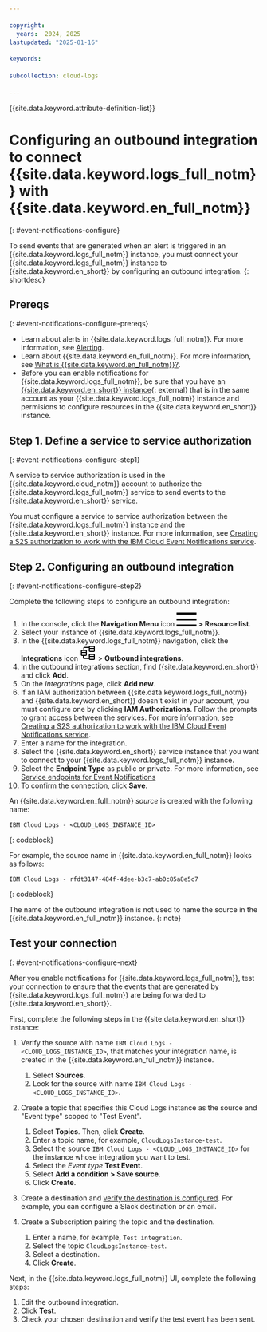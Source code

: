 ```yaml
---

copyright:
  years:  2024, 2025
lastupdated: "2025-01-16"

keywords:

subcollection: cloud-logs

---
```


{{site.data.keyword.attribute-definition-list}}

# Configuring an outbound integration to connect {{site.data.keyword.logs_full_notm}} with {{site.data.keyword.en_full_notm}}
{: #event-notifications-configure}

To send events that are generated when an alert is triggered in an {{site.data.keyword.logs_full_notm}} instance, you must connect your {{site.data.keyword.logs_full_notm}} instance to {{site.data.keyword.en_short}} by configuring an outbound integration.
{: shortdesc}

## Prereqs
{: #event-notifications-configure-prereqs}

- Learn about alerts in {{site.data.keyword.logs_full_notm}}. For more information, see [Alerting](/docs/cloud-logs?topic=cloud-logs-alerts).
- Learn about {{site.data.keyword.en_full_notm}}. For more information, see [What is {{site.data.keyword.en_full_notm}}?](/docs/event-notifications?topic=event-notifications-en-about).
- Before you can enable notifications for {{site.data.keyword.logs_full_notm}}, be sure that you have an [{{site.data.keyword.en_short}} instance](/catalog/services/event-notifications){: external} that is in the same account as your {{site.data.keyword.logs_full_notm}} instance and permisions to configure resources in the {{site.data.keyword.en_short}} instance.


## Step 1. Define a service to service authorization
{: #event-notifications-configure-step1}

A service to service authorization is used in the {{site.data.keyword.cloud_notm}} account to authorize the {{site.data.keyword.logs_full_notm}} service to send events to the {{site.data.keyword.en_short}} service.

You must configure a service to service authorization between the {{site.data.keyword.logs_full_notm}} instance and the {{site.data.keyword.en_short}} instance. For more information, see [Creating a S2S authorization to work with the IBM Cloud Event Notifications service](/docs/cloud-logs?topic=cloud-logs-iam-service-auth-en).

## Step 2. Configuring an outbound integration
{: #event-notifications-configure-step2}

Complete the following steps to configure an outbound integration:

1. In the console, click the **Navigation Menu** icon ![Navigation Menu icon](../icons/icon_hamburger.svg) **> Resource list**.
2. Select your instance of {{site.data.keyword.logs_full_notm}}.
3. In the {{site.data.keyword.logs_full_notm}} navigation, click the **Integrations** icon ![Integrations icon](../icons/integrations.svg) > **Outbound integrations**.
4. In the outbound integrations section, find {{site.data.keyword.en_short}} and click **Add**.
5. On the *Integrations* page, click **Add new**.
6. If an IAM authorization between {{site.data.keyword.logs_full_notm}} and {{site.data.keyword.en_short}} doesn't exist in your account, you must configure one by clicking **IAM Authorizations**. Follow the prompts to grant access between the services. For more information, see [Creating a S2S authorization to work with the IBM Cloud Event Notifications service](/docs/cloud-logs?topic=cloud-logs-iam-service-auth-en).
7. Enter a name for the integration.
8. Select the {{site.data.keyword.en_short}} service instance that you want to connect to your {{site.data.keyword.logs_full_notm}} instance.
9. Select the **Endpoint Type** as public or private. For more information, see [Service endpoints for Event Notifications](/docs/event-notifications?topic=event-notifications-en-regions-endpoints#en-service-endpoints)
10. To confirm the connection, click **Save**.

An {{site.data.keyword.en_full_notm}} *source* is created with the following name:

```
IBM Cloud Logs - <CLOUD_LOGS_INSTANCE_ID>
```
{: codeblock}

For example, the source name in {{site.data.keyword.en_full_notm}} looks as follows:

```
IBM Cloud Logs - rfdt3147-484f-4dee-b3c7-ab0c85a8e5c7
```
{: codeblock}

The name of the outbound integration is not used to name the source in the {{site.data.keyword.en_full_notm}} instance.
{: note}

## Test your connection
{: #event-notifications-configure-next}

After you enable notifications for {{site.data.keyword.logs_full_notm}}, test your connection to ensure that the events that are generated by {{site.data.keyword.logs_full_notm}} are being forwarded to {{site.data.keyword.en_short}}.

First, complete the following steps in the {{site.data.keyword.en_short}} instance:
1. Verify the source with name `IBM Cloud Logs - <CLOUD_LOGS_INSTANCE_ID>`, that matches your integration name, is created in the {{site.data.keyword.en_full_notm}} instance.

    1. Select **Sources**.
    2. Look for the source with name `IBM Cloud Logs - <CLOUD_LOGS_INSTANCE_ID>`.

2. Create a topic that specifies this Cloud Logs instance as the source and "Event type" scoped to "Test Event".

    1. Select **Topics**. Then, click **Create**.
    2. Enter a topic name, for example, `CloudLogsInstance-test`.
    3. Select the source `IBM Cloud Logs - <CLOUD_LOGS_INSTANCE_ID>` for the instance whose integration you want to test.
    4. Select the *Event type* **Test Event**.
    4. Select **Add a condition > Save source**.
    6. Click **Create**.

3. Create a destination and [verify the destination is configured](/docs/event-notifications?topic=event-notifications-en-test-destination#en-test-destinations). For example, you can configure a Slack destination or an email.

4. Create a Subscription pairing the topic and the destination.
    1. Enter a name, for example, `Test integration`.
    2. Select the topic `CloudLogsInstance-test`.
    3. Select a destination.
    4. Click **Create**.

Next, in the {{site.data.keyword.logs_full_notm}} UI, complete the following steps:
1. Edit the outbound integration.
2. Click **Test**.
3. Check your chosen destination and verify the test event has been sent.

